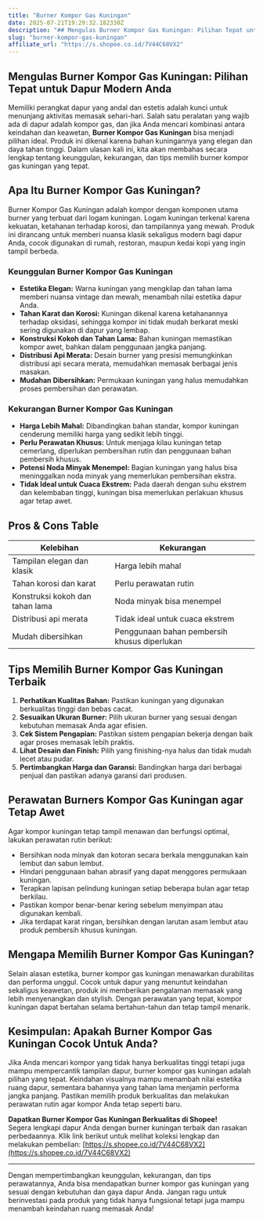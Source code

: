 ```yaml
---
title: "Burner Kompor Gas Kuningan"
date: 2025-07-21T19:29:32.182330Z
description: "## Mengulas Burner Kompor Gas Kuningan: Pilihan Tepat untuk Dapur Modern Anda..."
slug: "burner-kompor-gas-kuningan"
affiliate_url: "https://s.shopee.co.id/7V44C68VX2"
---
```

## Mengulas Burner Kompor Gas Kuningan: Pilihan Tepat untuk Dapur Modern Anda

Memiliki perangkat dapur yang andal dan estetis adalah kunci untuk menunjang aktivitas memasak sehari-hari. Salah satu peralatan yang wajib ada di dapur adalah kompor gas, dan jika Anda mencari kombinasi antara keindahan dan keawetan, **Burner Kompor Gas Kuningan** bisa menjadi pilihan ideal. Produk ini dikenal karena bahan kuningannya yang elegan dan daya tahan tinggi. Dalam ulasan kali ini, kita akan membahas secara lengkap tentang keunggulan, kekurangan, dan tips memilih burner kompor gas kuningan yang tepat.

## Apa Itu Burner Kompor Gas Kuningan?

Burner Kompor Gas Kuningan adalah kompor dengan komponen utama burner yang terbuat dari logam kuningan. Logam kuningan terkenal karena kekuatan, ketahanan terhadap korosi, dan tampilannya yang mewah. Produk ini dirancang untuk memberi nuansa klasik sekaligus modern bagi dapur Anda, cocok digunakan di rumah, restoran, maupun kedai kopi yang ingin tampil berbeda.

### Keunggulan Burner Kompor Gas Kuningan

- **Estetika Elegan:** Warna kuningan yang mengkilap dan tahan lama memberi nuansa vintage dan mewah, menambah nilai estetika dapur Anda.
- **Tahan Karat dan Korosi:** Kuningan dikenal karena ketahanannya terhadap oksidasi, sehingga kompor ini tidak mudah berkarat meski sering digunakan di dapur yang lembap.
- **Konstruksi Kokoh dan Tahan Lama:** Bahan kuningan memastikan kompor awet, bahkan dalam penggunaan jangka panjang.
- **Distribusi Api Merata:** Desain burner yang presisi memungkinkan distribusi api secara merata, memudahkan memasak berbagai jenis masakan.
- **Mudahan Dibersihkan:** Permukaan kuningan yang halus memudahkan proses pembersihan dan perawatan.

### Kekurangan Burner Kompor Gas Kuningan

- **Harga Lebih Mahal:** Dibandingkan bahan standar, kompor kuningan cenderung memiliki harga yang sedikit lebih tinggi.
- **Perlu Perawatan Khusus:** Untuk menjaga kilau kuningan tetap cemerlang, diperlukan pembersihan rutin dan penggunaan bahan pembersih khusus.
- **Potensi Noda Minyak Menempel:** Bagian kuningan yang halus bisa meninggalkan noda minyak yang memerlukan pembersihan ekstra.
- **Tidak Ideal untuk Cuaca Ekstrem:** Pada daerah dengan suhu ekstrem dan kelembaban tinggi, kuningan bisa memerlukan perlakuan khusus agar tetap awet.

## Pros & Cons Table

| Kelebihan                          | Kekurangan                                |
|-------------------------------------|-------------------------------------------|
| Tampilan elegan dan klasik        | Harga lebih mahal                         |
| Tahan korosi dan karat            | Perlu perawatan rutin                   |
| Konstruksi kokoh dan tahan lama  | Noda minyak bisa menempel               |
| Distribusi api merata             | Tidak ideal untuk cuaca ekstrem       |
| Mudah dibersihkan                 | Penggunaan bahan pembersih khusus diperlukan |

## Tips Memilih Burner Kompor Gas Kuningan Terbaik

1. **Perhatikan Kualitas Bahan:** Pastikan kuningan yang digunakan berkualitas tinggi dan bebas cacat.
2. **Sesuaikan Ukuran Burner:** Pilih ukuran burner yang sesuai dengan kebutuhan memasak Anda agar efisien.
3. **Cek Sistem Pengapian:** Pastikan sistem pengapian bekerja dengan baik agar proses memasak lebih praktis.
4. **Lihat Desain dan Finish:** Pilih yang finishing-nya halus dan tidak mudah lecet atau pudar.
5. **Pertimbangkan Harga dan Garansi:** Bandingkan harga dari berbagai penjual dan pastikan adanya garansi dari produsen.

## Perawatan Burners Kompor Gas Kuningan agar Tetap Awet

Agar kompor kuningan tetap tampil menawan dan berfungsi optimal, lakukan perawatan rutin berikut:

- Bersihkan noda minyak dan kotoran secara berkala menggunakan kain lembut dan sabun lembut.
- Hindari penggunaan bahan abrasif yang dapat menggores permukaan kuningan.
- Terapkan lapisan pelindung kuningan setiap beberapa bulan agar tetap berkilau.
- Pastikan kompor benar-benar kering sebelum menyimpan atau digunakan kembali.
- Jika terdapat karat ringan, bersihkan dengan larutan asam lembut atau produk pembersih khusus kuningan.

## Mengapa Memilih Burner Kompor Gas Kuningan?

Selain alasan estetika, burner kompor gas kuningan menawarkan durabilitas dan performa unggul. Cocok untuk dapur yang menuntut keindahan sekaligus keawetan, produk ini memberikan pengalaman memasak yang lebih menyenangkan dan stylish. Dengan perawatan yang tepat, kompor kuningan dapat bertahan selama bertahun-tahun dan tetap tampil menarik.

## Kesimpulan: Apakah Burner Kompor Gas Kuningan Cocok Untuk Anda?

Jika Anda mencari kompor yang tidak hanya berkualitas tinggi tetapi juga mampu mempercantik tampilan dapur, burner kompor gas kuningan adalah pilihan yang tepat. Keindahan visualnya mampu menambah nilai estetika ruang dapur, sementara bahannya yang tahan lama menjamin performa jangka panjang. Pastikan memilih produk berkualitas dan melakukan perawatan rutin agar kompor Anda tetap seperti baru.

**Dapatkan Burner Kompor Gas Kuningan Berkualitas di Shopee!**  
Segera lengkapi dapur Anda dengan burner kuningan terbaik dan rasakan perbedaannya. Klik link berikut untuk melihat koleksi lengkap dan melakukan pembelian: [https://s.shopee.co.id/7V44C68VX2](https://s.shopee.co.id/7V44C68VX2)

---

Dengan mempertimbangkan keunggulan, kekurangan, dan tips perawatannya, Anda bisa mendapatkan burner kompor gas kuningan yang sesuai dengan kebutuhan dan gaya dapur Anda. Jangan ragu untuk berinvestasi pada produk yang tidak hanya fungsional tetapi juga mampu menambah keindahan ruang memasak Anda!